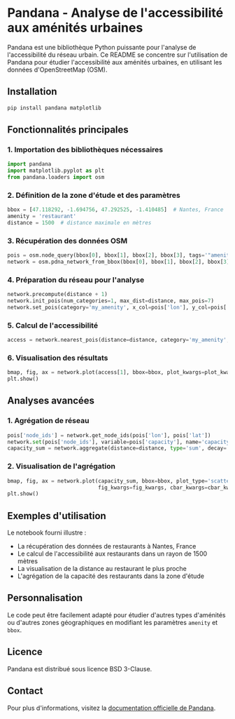 # Pandana - Analyse de l'accessibilité aux aménités urbaines

Pandana est une bibliothèque Python puissante pour l'analyse de l'accessibilité du réseau urbain. Ce README se concentre sur l'utilisation de Pandana pour étudier l'accessibilité aux aménités urbaines, en utilisant les données d'OpenStreetMap (OSM).

## Installation

```bash
pip install pandana matplotlib
```

## Fonctionnalités principales

### 1. Importation des bibliothèques nécessaires

```python
import pandana
import matplotlib.pyplot as plt
from pandana.loaders import osm
```

### 2. Définition de la zone d'étude et des paramètres

```python
bbox = [47.118292, -1.694756, 47.292525, -1.410485]  # Nantes, France
amenity = 'restaurant'
distance = 1500  # distance maximale en mètres
```

### 3. Récupération des données OSM

```python
pois = osm.node_query(bbox[0], bbox[1], bbox[2], bbox[3], tags='"amenity"="{}"'.format(amenity))
network = osm.pdna_network_from_bbox(bbox[0], bbox[1], bbox[2], bbox[3])
```

### 4. Préparation du réseau pour l'analyse

```python
network.precompute(distance + 1)
network.init_pois(num_categories=1, max_dist=distance, max_pois=7)
network.set_pois(category='my_amenity', x_col=pois['lon'], y_col=pois['lat'])
```

### 5. Calcul de l'accessibilité

```python
access = network.nearest_pois(distance=distance, category='my_amenity', num_pois=7)
```

### 6. Visualisation des résultats

```python
bmap, fig, ax = network.plot(access[1], bbox=bbox, plot_kwargs=plot_kwargs, fig_kwargs=fig_kwargs)
plt.show()
```

## Analyses avancées

### 1. Agrégation de réseau

```python
pois['node_ids'] = network.get_node_ids(pois['lon'], pois['lat'])
network.set(pois['node_ids'], variable=pois['capacity'], name='capacity')
capacity_sum = network.aggregate(distance=distance, type='sum', decay='linear', name='capacity')
```

### 2. Visualisation de l'agrégation

```python
bmap, fig, ax = network.plot(capacity_sum, bbox=bbox, plot_type='scatter', plot_kwargs=agg_plot_kwargs, 
                             fig_kwargs=fig_kwargs, cbar_kwargs=cbar_kwargs)
plt.show()
```

## Exemples d'utilisation

Le notebook fourni illustre :
- La récupération des données de restaurants à Nantes, France
- Le calcul de l'accessibilité aux restaurants dans un rayon de 1500 mètres
- La visualisation de la distance au restaurant le plus proche
- L'agrégation de la capacité des restaurants dans la zone d'étude

## Personnalisation

Le code peut être facilement adapté pour étudier d'autres types d'aménités ou d'autres zones géographiques en modifiant les paramètres `amenity` et `bbox`.

## Licence

Pandana est distribué sous licence BSD 3-Clause.

## Contact

Pour plus d'informations, visitez la [documentation officielle de Pandana](https://udst.github.io/pandana/).

